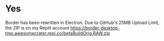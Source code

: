# Yes
Border has been rewritten in Electron.
Due to GitHub's 25MB Upload Limit, the ZIP is on my Replit account
<https://border-desktop-tmp.awesomecrater.repl.co/betaBuildOrig.RAW.zip>
